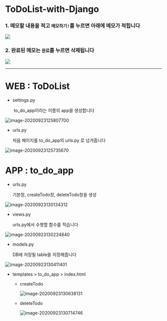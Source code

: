 # ToDoList-with-Django



### 1. 메모할 내용을 적고 `메모하기!`를 누르면 아래에 메모가 적힙니다

![](C:\Users\hyesu\Desktop\1.PNG)



### 2. 완료된 메모는 `완료`를 누르면 삭제됩니다

![](C:\Users\hyesu\Desktop\2.PNG)



---





# WEB : ToDoList

- settings.py

  ​	to_do_app이라는 이름의 app을 생성합니다

![image-20200923125807700](C:\Users\hyesu\AppData\Roaming\Typora\typora-user-images\image-20200923125807700.png)

- urls.py

  처음 페이지를 to_do_app의 urls.py 로 넘겨줍니다

![image-20200923125735670](C:\Users\hyesu\AppData\Roaming\Typora\typora-user-images\image-20200923125735670.png)



# APP : to_do_app

- urls.py

  기본창, createTodo창, deleteTodo창을 생성

![image-20200923130134312](C:\Users\hyesu\AppData\Roaming\Typora\typora-user-images\image-20200923130134312.png)



- views.py

  urls.py에서 수행할 함수를 적습니다

![image-20200923130224840](C:\Users\hyesu\AppData\Roaming\Typora\typora-user-images\image-20200923130224840.png)



- models.py

  DB에 저장될  table을 지정해줍니다

![image-20200923130411401](C:\Users\hyesu\AppData\Roaming\Typora\typora-user-images\image-20200923130411401.png)

- templates > to_do_app > index.html

  - createTodo

    ![image-20200923130638131](C:\Users\hyesu\AppData\Roaming\Typora\typora-user-images\image-20200923130638131.png)

  

  - deleteTodo

    ![image-20200923130714746](C:\Users\hyesu\AppData\Roaming\Typora\typora-user-images\image-20200923130714746.png)